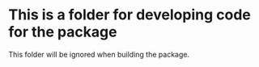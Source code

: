# This is a folder for developing code for the package

This folder will be ignored when building the package. 